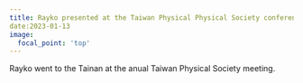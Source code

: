 ```yaml
---
title: Rayko presented at the Taiwan Physical Physical Society conference 2023 in Tainan.
date:2023-01-13
image:
  focal_point: 'top'
---
```


Rayko went to the Tainan at the anual Taiwan Physical Society meeting.

<!--more-->


